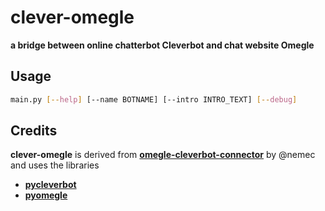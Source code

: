 clever-omegle
=============

**a bridge between online chatterbot Cleverbot and chat website Omegle**

## Usage
``` bash
main.py [--help] [--name BOTNAME] [--intro INTRO_TEXT] [--debug]
```

## Credits
**clever-omegle** is derived from **[omegle-cleverbot-connector](https://github.com/nemec/omegle-cleverbot-connector)** by @nemec and uses the libraries

* **[pycleverbot](pycleverbot.googlecode.com)**
* **[pyomegle](http://code.google.com/p/pyomegle/)**
